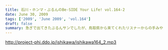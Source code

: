 ```yaml
---
title: 石川・ホンマ・ぶるんのBe-SIDE Your Life! vol.164-2
date: June 30, 2009
tags: ['2009', 'June 2009', 'vol.164']
draft: false
summary: 急ぎで出てきたぶるんサンでしたが、鳥取県から来てくれたリスナーからの手みやげを広げての収録となりました。１００人以上は三田の「クロワッサン」には訪れているのではないでしょうか。NAMAE
---
```


http://project-phi.ddo.jp/ishikawa/ishikawa164_2.mp3